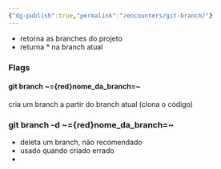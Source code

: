 ```yaml
---
{"dg-publish":true,"permalink":"/encounters/git-branch/"}
---
```


- retorna as branches do projeto
- returna * na branch atual

### Flags
#### git branch ~={red}nome_da_branch=~
cria um branch a partir do branch atual (clona o código)
### git branch -d ~={red}nome_da_branch=~
- deleta um branch, não recomendado
- usado quando criado errado
- 
